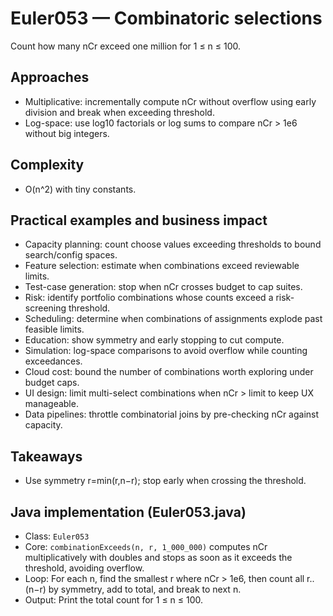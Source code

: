 # Euler053 — Combinatoric selections

Count how many nCr exceed one million for 1 ≤ n ≤ 100.

## Approaches

- Multiplicative: incrementally compute nCr without overflow using early division and break when exceeding threshold.
- Log-space: use log10 factorials or log sums to compare nCr > 1e6 without big integers.

## Complexity
- O(n^2) with tiny constants.

## Practical examples and business impact

- Capacity planning: count choose values exceeding thresholds to bound search/config spaces.
- Feature selection: estimate when combinations exceed reviewable limits.
- Test-case generation: stop when nCr crosses budget to cap suites.
- Risk: identify portfolio combinations whose counts exceed a risk-screening threshold.
- Scheduling: determine when combinations of assignments explode past feasible limits.
- Education: show symmetry and early stopping to cut compute.
- Simulation: log-space comparisons to avoid overflow while counting exceedances.
- Cloud cost: bound the number of combinations worth exploring under budget caps.
- UI design: limit multi-select combinations when nCr > limit to keep UX manageable.
- Data pipelines: throttle combinatorial joins by pre-checking nCr against capacity.

## Takeaways
- Use symmetry r=min(r,n−r); stop early when crossing the threshold.


## Java implementation (Euler053.java)

- Class: `Euler053`
- Core: `combinationExceeds(n, r, 1_000_000)` computes nCr multiplicatively with doubles and stops as soon as it exceeds the threshold, avoiding overflow.
- Loop: For each n, find the smallest r where nCr > 1e6, then count all r..(n−r) by symmetry, add to total, and break to next n.
- Output: Print the total count for 1 ≤ n ≤ 100.
